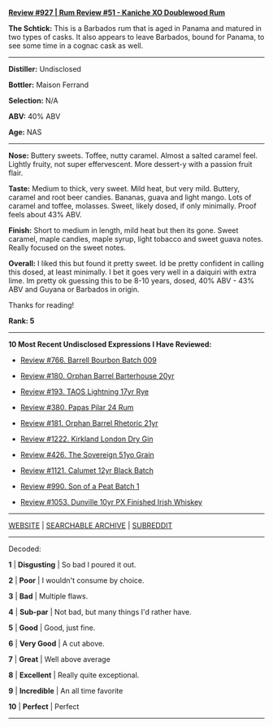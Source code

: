 
[**Review #927 | Rum Review #51 - Kaniche XO Doublewood Rum**]( https://t8ke.review/review-927-kaniche-xo-double-wood-rum/)

**The Schtick:** This is a Barbados rum that is aged in Panama and matured in two types of casks. It also appears to leave Barbados, bound for Panama, to see some time in a cognac cask as well.  

-----

**Distiller:** Undisclosed

**Bottler:** Maison Ferrand

**Selection:** N/A

**ABV:**  40% ABV

**Age:** NAS 

-----

**Nose:**  Buttery sweets. Toffee, nutty caramel. Almost a salted caramel feel. Lightly fruity, not super effervescent. More dessert-y with a passion fruit flair.   

**Taste:** Medium to thick, very sweet. Mild heat, but very mild. Buttery, caramel and root beer candies. Bananas, guava and light mango. Lots of caramel and toffee, molasses. Sweet, likely dosed, if only minimally. Proof feels about 43% ABV. 

**Finish:** Short to medium in length, mild heat but then its gone. Sweet caramel, maple candies, maple syrup, light tobacco and sweet guava notes. Really focused on the sweet notes. 

**Overall:** I liked this but found it pretty sweet. Id be pretty confident in calling this dosed, at least minimally. I bet it goes very well in a daiquiri with extra lime. Im pretty ok guessing this to be 8-10 years, dosed, 40% ABV - 43% ABV and Guyana or Barbados in origin. 

Thanks for reading!

**Rank: 5**

----- 

**10 Most Recent Undisclosed Expressions I Have Reviewed:** 

- [Review #766. Barrell Bourbon Batch 009]( https://t8ke.review/review-766-barrell-bourbon-batch-009/) 

- [Review #180. Orphan Barrel Barterhouse 20yr]( https://t8ke.review/review-180-orphan-barrel-barterhouse-20yr-re-review/) 

- [Review #193. TAOS Lightning 17yr Rye]( https://t8ke.review/review-193-cerain-st-vain-lightning-kl-17yr-rye/) 

- [Review #380. Papas Pilar 24 Rum]( https://t8ke.review/review-380-papas-pilar-24/) 

- [Review #181. Orphan Barrel Rhetoric 21yr]( https://t8ke.review/review-181-orphan-barrel-rhetoric-21yr-re-review/) 

- [Review #1222. Kirkland London Dry Gin]( https://t8ke.review/review-1222-kirkland-london-dry-gin) 

- [Review #426. The Sovereign 51yo Grain]( https://t8ke.review/review-426-sovereign51grain/) 

- [Review #1121. Calumet 12yr Black Batch]( https://t8ke.review/review-1121-calumet-12yr-black-batch-single-rack-bourbon/) 

- [Review #990. Son of a Peat Batch 1]( https://t8ke.review/review-990-son-of-a-peat-batch-1/) 

- [Review #1053. Dunville 10yr PX Finished Irish Whiskey]( https://t8ke.review/review-1053-dunville-10yr-px-finished-irish-whiskey/) 

-----

[WEBSITE](https://t8ke.review) | [SEARCHABLE ARCHIVE](https://t8ke.review/review-archive/) | [SUBREDDIT](https://reddit.com/r/t8kereviews)

-----

Decoded:

**1** | **Disgusting** | So bad I poured it out.

**2** | **Poor** | I wouldn't consume by choice.

**3** | **Bad** | Multiple flaws.

**4** | **Sub-par** | Not bad, but many things I'd rather have.

**5** | **Good** | Good, just fine.

**6** | **Very Good** | A cut above.

**7** | **Great** | Well above average

**8** | **Excellent** | Really quite exceptional.

**9** | **Incredible** | An all time favorite

**10** | **Perfect** | Perfect

----

